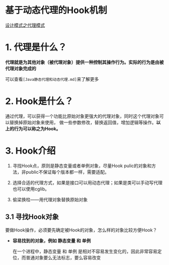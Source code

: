 # 基于动态代理的Hook机制

[设计模式之代理模式](https://juejin.im/entry/589051a60ce4630056dca6ab)

# 1. 代理是什么？

**代理就是为其他对象（被代理对象）提供一种控制其操作行为。实际的行为是由被代理对象完成的**

可以查看`[Java静态代理和动态代理.md]`来了解更多

# 2. Hook是什么？

通过代理，可以获得一个功能比原始对象更强大的代理对象，同时这个代理对象可以替换掉原始对象来使用， 做一些参数修改，替换返回值，增加逻辑等操作。**以上的行为可以称之为Hook。**


# 3. Hook介绍

1. 寻找Hook点，原则是静态变量或者单例对象，尽量Hook pulic的对象和方法，非public不保证每个版本都一样，需要适配。

2. 选择合适的代理方式，如果是接口可以用动态代理；如果是类可以手动写代理也可以使用cglib。

3. 偷梁换柱——用代理对象替换原始对象

## 3.1 寻找Hook对象

要做Hook操作，必须要先确定被Hook的对象，怎么样的对象比较方便Hook？

- **容易找到的对象，例如 静态变量 和 单例**

	在一个进程中，静态变量 和 单例 是相对不容易发生变化的，因此非常容易定位，而普通对象要么无法标志，要么容易改变


